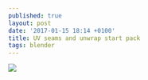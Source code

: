 ```yaml
---
published: true
layout: post
date: '2017-01-15 18:14 +0100'
title: UV seams and unwrap start pack
tags: blender
---
```

![](http://getblended.org/screens/cubeseams.jpg)
